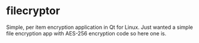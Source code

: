 # filecryptor
Simple, per item encryption application in Qt for Linux. Just wanted a simple file encryption app with AES-256 encryption code so here one is.

